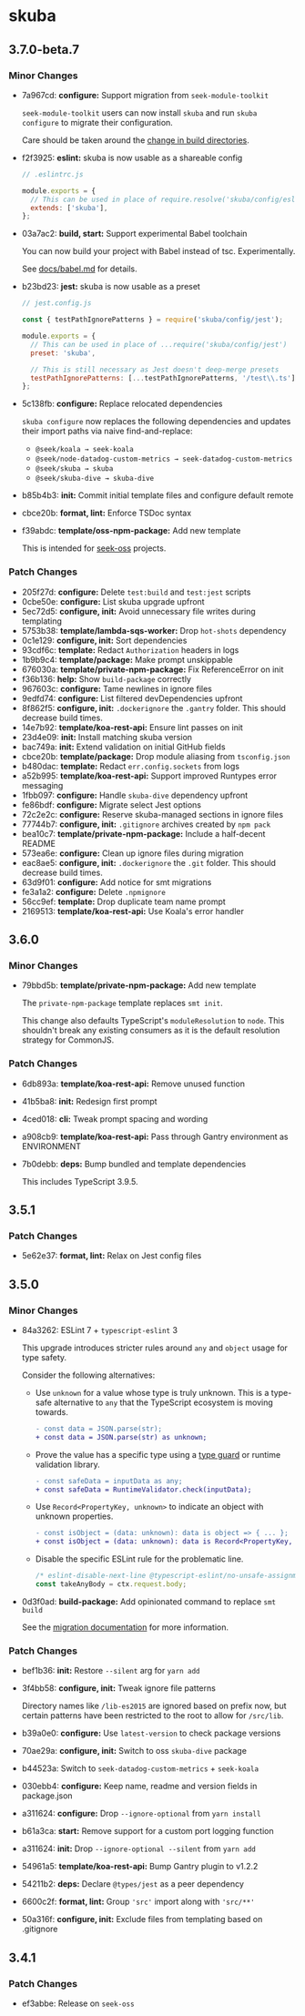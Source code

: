 # skuba

## 3.7.0-beta.7

### Minor Changes

- 7a967cd: **configure:** Support migration from `seek-module-toolkit`

  `seek-module-toolkit` users can now install `skuba` and run `skuba configure` to migrate their configuration.

  Care should be taken around the [change in build directories](https://github.com/seek-oss/skuba/blob/master/docs/migrating-from-seek-module-toolkit.md#building).

- f2f3925: **eslint:** skuba is now usable as a shareable config

  ```javascript
  // .eslintrc.js

  module.exports = {
    // This can be used in place of require.resolve('skuba/config/eslint')
    extends: ['skuba'],
  };
  ```

- 03a7ac2: **build, start:** Support experimental Babel toolchain

  You can now build your project with Babel instead of tsc. Experimentally.

  See [docs/babel.md](https://github.com/seek-oss/skuba/tree/master/docs/babel.md) for details.

- b23bd23: **jest:** skuba is now usable as a preset

  ```javascript
  // jest.config.js

  const { testPathIgnorePatterns } = require('skuba/config/jest');

  module.exports = {
    // This can be used in place of ...require('skuba/config/jest')
    preset: 'skuba',

    // This is still necessary as Jest doesn't deep-merge presets
    testPathIgnorePatterns: [...testPathIgnorePatterns, '/test\\.ts'],
  };
  ```

- 5c138fb: **configure:** Replace relocated dependencies

  `skuba configure` now replaces the following dependencies and updates their import paths via naive find-and-replace:

  - `@seek/koala → seek-koala`
  - `@seek/node-datadog-custom-metrics → seek-datadog-custom-metrics`
  - `@seek/skuba → skuba`
  - `@seek/skuba-dive → skuba-dive`

- b85b4b3: **init:** Commit initial template files and configure default remote
- cbce20b: **format, lint:** Enforce TSDoc syntax
- f39abdc: **template/oss-npm-package:** Add new template

  This is intended for [seek-oss](https://github.com/seek-oss) projects.

### Patch Changes

- 205f27d: **configure:** Delete `test:build` and `test:jest` scripts
- 0cbe50e: **configure:** List skuba upgrade upfront
- 5ec72d5: **configure, init:** Avoid unnecessary file writes during templating
- 5753b38: **template/lambda-sqs-worker:** Drop `hot-shots` dependency
- 0c1e129: **configure, init:** Sort dependencies
- 93cdf6c: **template:** Redact `Authorization` headers in logs
- 1b9b9c4: **template/package:** Make prompt unskippable
- 676030a: **template/private-npm-package:** Fix ReferenceError on init
- f36b136: **help:** Show `build-package` correctly
- 967603c: **configure:** Tame newlines in ignore files
- 9edfd74: **configure:** List filtered devDependencies upfront
- 8f862f5: **configure, init:** `.dockerignore` the `.gantry` folder. This should decrease build times.
- 14e7b92: **template/koa-rest-api:** Ensure lint passes on init
- 23d4e09: **init:** Install matching skuba version
- bac749a: **init:** Extend validation on initial GitHub fields
- cbce20b: **template/package:** Drop module aliasing from `tsconfig.json`
- b480dac: **template:** Redact `err.config.sockets` from logs
- a52b995: **template/koa-rest-api:** Support improved Runtypes error messaging
- 1fbb097: **configure:** Handle `skuba-dive` dependency upfront
- fe86bdf: **configure:** Migrate select Jest options
- 72c2e2c: **configure:** Reserve skuba-managed sections in ignore files
- 77744b7: **configure, init:** `.gitignore` archives created by `npm pack`
- bea10c7: **template/private-npm-package:** Include a half-decent README
- 573ea6e: **configure:** Clean up ignore files during migration
- eac8ae5: **configure, init:** `.dockerignore` the `.git` folder. This should decrease build times.
- 63d9f01: **configure:** Add notice for smt migrations
- fe3a1a2: **configure:** Delete `.npmignore`
- 56cc9ef: **template:** Drop duplicate team name prompt
- 2169513: **template/koa-rest-api:** Use Koala's error handler

## 3.6.0

### Minor Changes

- 79bbd5b: **template/private-npm-package:** Add new template

  The `private-npm-package` template replaces `smt init`.

  This change also defaults TypeScript's `moduleResolution` to `node`.
  This shouldn't break any existing consumers as it is the default resolution strategy for CommonJS.

### Patch Changes

- 6db893a: **template/koa-rest-api:** Remove unused function
- 41b5ba8: **init:** Redesign first prompt
- 4ced018: **cli:** Tweak prompt spacing and wording
- a908cb9: **template/koa-rest-api:** Pass through Gantry environment as ENVIRONMENT
- 7b0debb: **deps:** Bump bundled and template dependencies

  This includes TypeScript 3.9.5.

## 3.5.1

### Patch Changes

- 5e62e37: **format, lint:** Relax on Jest config files

## 3.5.0

### Minor Changes

- 84a3262: ESLint 7 + `typescript-eslint` 3

  This upgrade introduces stricter rules around `any` and `object` usage for type safety.

  Consider the following alternatives:

  - Use `unknown` for a value whose type is truly unknown. This is a type-safe alternative to `any` that the TypeScript ecosystem is moving towards.

    ```diff
    - const data = JSON.parse(str);
    + const data = JSON.parse(str) as unknown;
    ```

  - Prove the value has a specific type using a [type guard](https://www.typescriptlang.org/docs/handbook/advanced-types.html#user-defined-type-guards) or runtime validation library.

    ```diff
    - const safeData = inputData as any;
    + const safeData = RuntimeValidator.check(inputData);
    ```

  - Use `Record<PropertyKey, unknown>` to indicate an object with unknown properties.

    ```diff
    - const isObject = (data: unknown): data is object => { ... };
    + const isObject = (data: unknown): data is Record<PropertyKey, unknown> => { ... };
    ```

  - Disable the specific ESLint rule for the problematic line.

    ```typescript
    /* eslint-disable-next-line @typescript-eslint/no-unsafe-assignment */
    const takeAnyBody = ctx.request.body;
    ```

- 0d3f0ad: **build-package:** Add opinionated command to replace `smt build`

  See the [migration documentation](https://github.com/seek-oss/skuba/blob/master/docs/migrating-from-seek-module-toolkit.md) for more information.

### Patch Changes

- bef1b36: **init:** Restore `--silent` arg for `yarn add`
- 3f4bb58: **configure, init:** Tweak ignore file patterns

  Directory names like `/lib-es2015` are ignored based on prefix now,
  but certain patterns have been restricted to the root to allow for `/src/lib`.

- b39a0e0: **configure:** Use `latest-version` to check package versions
- 70ae29a: **configure, init:** Switch to oss `skuba-dive` package
- b44523a: Switch to `seek-datadog-custom-metrics` + `seek-koala`
- 030ebb4: **configure:** Keep name, readme and version fields in package.json
- a311624: **configure:** Drop `--ignore-optional` from `yarn install`
- b61a3ca: **start:** Remove support for a custom port logging function
- a311624: **init:** Drop `--ignore-optional --silent` from `yarn add`
- 54961a5: **template/koa-rest-api:** Bump Gantry plugin to v1.2.2
- 54211b2: **deps:** Declare `@types/jest` as a peer dependency
- 6600c2f: **format, lint:** Group `'src'` import along with `'src/**'`
- 50a316f: **configure, init:** Exclude files from templating based on .gitignore

## 3.4.1

### Patch Changes

- ef3abbe: Release on `seek-oss`
